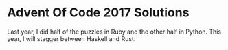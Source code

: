 # Advent Of Code 2017 Solutions

Last year, I did half of the puzzles in Ruby and the other half in Python. This year, I will stagger between Haskell and Rust.